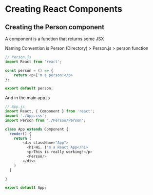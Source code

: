 # Creating React Components

## Creating the Person component

A component is a function that returns some JSX

Naming Convention is Person (Directory) > Person.js > person function

```js
// Person.js
import React from 'react';

const person = () => {
    return <p>I'm a person!</p>
};

export default person;
```

And in the main app.js
```js
// App.js
import React, { Component } from 'react';
import './App.css';
import Person from './Person/Person';

class App extends Component {
  render() {
    return (
        <div className="App">
          <h1>Hi, I'm a React App</h1>
          <p>This is really working!</p>
          <Person/>
        </div>
    )
  }

}

export default App;
```